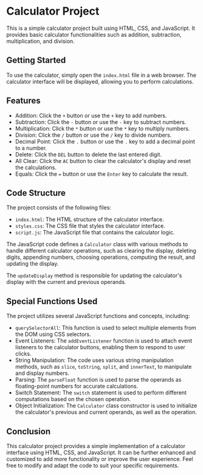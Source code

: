 # Calculator Project

This is a simple calculator project built using HTML, CSS, and JavaScript. It provides basic calculator functionalities such as addition, subtraction, multiplication, and division.

## Getting Started

To use the calculator, simply open the `index.html` file in a web browser. The calculator interface will be displayed, allowing you to perform calculations.

## Features

- Addition: Click the `+` button or use the `+` key to add numbers.
- Subtraction: Click the `-` button or use the `-` key to subtract numbers.
- Multiplication: Click the `*` button or use the `*` key to multiply numbers.
- Division: Click the `/` button or use the `/` key to divide numbers.
- Decimal Point: Click the `.` button or use the `.` key to add a decimal point to a number.
- Delete: Click the `DEL` button to delete the last entered digit.
- All Clear: Click the `AC` button to clear the calculator's display and reset the calculations.
- Equals: Click the `=` button or use the `Enter` key to calculate the result.

## Code Structure

The project consists of the following files:

- `index.html`: The HTML structure of the calculator interface.
- `styles.css`: The CSS file that styles the calculator interface.
- `script.js`: The JavaScript file that contains the calculator logic.

The JavaScript code defines a `Calculator` class with various methods to handle different calculator operations, such as clearing the display, deleting digits, appending numbers, choosing operations, computing the result, and updating the display.

The `updateDisplay` method is responsible for updating the calculator's display with the current and previous operands.

## Special Functions Used

The project utilizes several JavaScript functions and concepts, including:

- `querySelectorAll`: This function is used to select multiple elements from the DOM using CSS selectors.
- Event Listeners: The `addEventListener` function is used to attach event listeners to the calculator buttons, enabling them to respond to user clicks.
- String Manipulation: The code uses various string manipulation methods, such as `slice`, `toString`, `split`, and `innerText`, to manipulate and display numbers.
- Parsing: The `parseFloat` function is used to parse the operands as floating-point numbers for accurate calculations.
- Switch Statement: The `switch` statement is used to perform different computations based on the chosen operation.
- Object Initialization: The `Calculator` class constructor is used to initialize the calculator's previous and current operands, as well as the operation.

## Conclusion

This calculator project provides a simple implementation of a calculator interface using HTML, CSS, and JavaScript. It can be further enhanced and customized to add more functionality or improve the user experience. Feel free to modify and adapt the code to suit your specific requirements.


